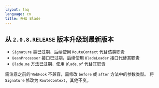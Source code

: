 ```yaml
---
layout: faq
language: cn
title: 升级 Blade
---
```


## 从 `2.0.8.RELEASE` 版本升级到最新版本

- `Signature` 类已过期，后续使用 `RouteContext` 代替该类职责
- `BeanProcessor` 接口已过期，后续使用 `BladeLoader` 接口代替其职责
- `Blade.me` 方法已过期，使用 `Blade.of` 代替其职责

需注意之前的 `WebHook` 不兼容，需修改 `before` 或 `after` 方法中的参数类型。
将 `Signature` 修改为 `RouteContext`，其他不变。
